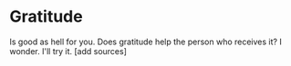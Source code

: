 # Gratitude

Is good as hell for you.
Does gratitude help the person who receives it? I wonder. I'll try it. 
[add sources]